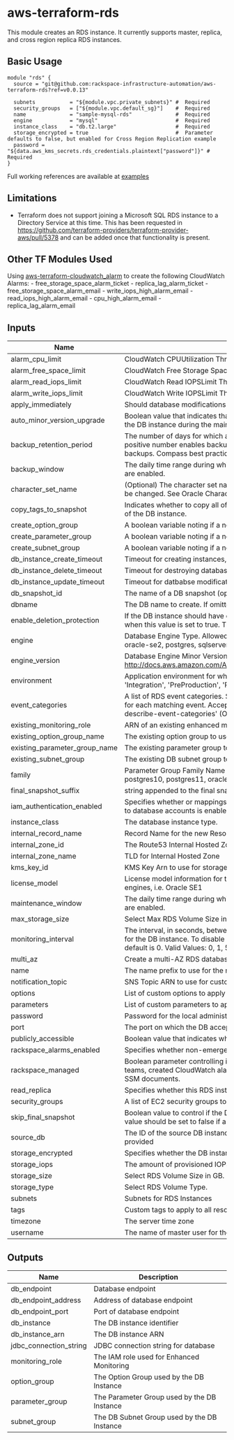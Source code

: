 # aws-terraform-rds

This module creates an RDS instance.  It currently supports master, replica, and cross region replica RDS instances.

## Basic Usage

```HCL
module "rds" {
  source = "git@github.com:rackspace-infrastructure-automation/aws-terraform-rds?ref=v0.0.13"

  subnets           = "${module.vpc.private_subnets}" #  Required
  security_groups   = ["${module.vpc.default_sg}"]    #  Required
  name              = "sample-mysql-rds"              #  Required
  engine            = "mysql"                         #  Required
  instance_class    = "db.t2.large"                   #  Required
  storage_encrypted = true                            #  Parameter defaults to false, but enabled for Cross Region Replication example
  password = "${data.aws_kms_secrets.rds_credentials.plaintext["password"]}" #  Required
}
```

Full working references are available at [examples](examples)
## Limitations

- Terraform does not support joining a Microsoft SQL RDS instance to a Directory Service at this time.  This has been requested in https://github.com/terraform-providers/terraform-provider-aws/pull/5378 and can be added once that functionality is present.
## Other TF Modules Used
Using [aws-terraform-cloudwatch_alarm](https://github.com/rackspace-infrastructure-automation/aws-terraform-cloudwatch_alarm) to create the following CloudWatch Alarms:
	- free_storage_space_alarm_ticket
	- replica_lag_alarm_ticket
	- free_storage_space_alarm_email
	- write_iops_high_alarm_email
	- read_iops_high_alarm_email
	- cpu_high_alarm_email
	- replica_lag_alarm_email

## Inputs

| Name | Description | Type | Default | Required |
|------|-------------|:----:|:-----:|:-----:|
| alarm\_cpu\_limit | CloudWatch CPUUtilization Threshold | string | `"60"` | no |
| alarm\_free\_space\_limit | CloudWatch Free Storage Space Limit Threshold (Bytes) | string | `"1024000000"` | no |
| alarm\_read\_iops\_limit | CloudWatch Read IOPSLimit Threshold | string | `"100"` | no |
| alarm\_write\_iops\_limit | CloudWatch Write IOPSLimit Threshold | string | `"100"` | no |
| apply\_immediately | Should database modifications be applied immediately? | string | `"false"` | no |
| auto\_minor\_version\_upgrade | Boolean value that indicates that minor engine upgrades will be applied automatically to the DB instance during the maintenance window | string | `"true"` | no |
| backup\_retention\_period | The number of days for which automated backups are retained. Setting this parameter to a positive number enables backups. Setting this parameter to 0 disables automated backups. Compass best practice is 30 or more days. | string | `"35"` | no |
| backup\_window | The daily time range during which automated backups are created if automated backups are enabled. | string | `"05:00-06:00"` | no |
| character\_set\_name | (Optional) The character set name to use for DB encoding in Oracle instances. This can't be changed. See Oracle Character Sets Supported in Amazon RDS for more information. | string | `""` | no |
| copy\_tags\_to\_snapshot | Indicates whether to copy all of the user-defined tags from the DB instance to snapshots of the DB instance. | string | `"true"` | no |
| create\_option\_group | A boolean variable noting if a new option group should be created. | string | `"true"` | no |
| create\_parameter\_group | A boolean variable noting if a new parameter group should be created. | string | `"true"` | no |
| create\_subnet\_group | A boolean variable noting if a new DB subnet group should be created. | string | `"true"` | no |
| db\_instance\_create\_timeout | Timeout for creating instances, replicas, and restoring from Snapshots | string | `"60m"` | no |
| db\_instance\_delete\_timeout | Timeout for destroying databases. This includes the time required to take snapshots | string | `"60m"` | no |
| db\_instance\_update\_timeout | Timeout for datbabse modifications | string | `"80m"` | no |
| db\_snapshot\_id | The name of a DB snapshot (optional). | string | `""` | no |
| dbname | The DB name to create. If omitted, no database is created initially | string | `""` | no |
| enable\_deletion\_protection | If the DB instance should have deletion protection enabled. The database can't be deleted when this value is set to true. The default is false. | string | `"false"` | no |
| engine | Database Engine Type.  Allowed values: mariadb, mysql, oracle-ee, oracle-se, oracle-se1, oracle-se2, postgres, sqlserver-ee, sqlserver-ex, sqlserver-se, sqlserver-web | string | n/a | yes |
| engine\_version | Database Engine Minor Version http://docs.aws.amazon.com/AmazonRDS/latest/APIReference/API_CreateDBInstance.html | string | `""` | no |
| environment | Application environment for which this network is being created. one of: ('Development', 'Integration', 'PreProduction', 'Production', 'QA', 'Staging', 'Test') | string | `"Development"` | no |
| event\_categories | A list of RDS event categories.  Submissions will be made to the provided NotificationTopic for each matching event. Acceptable values can be found with the CLI command 'aws rds describe-event-categories' (OPTIONAL) | list | `<list>` | no |
| existing\_monitoring\_role | ARN of an existing enhanced monitoring role to use for this instance. (OPTIONAL) | string | `""` | no |
| existing\_option\_group\_name | The existing option group to use for this instance. (OPTIONAL) | string | `""` | no |
| existing\_parameter\_group\_name | The existing parameter group to use for this instance. (OPTIONAL) | string | `""` | no |
| existing\_subnet\_group | The existing DB subnet group to use for this instance (OPTIONAL) | string | `""` | no |
| family | Parameter Group Family Name (ex. mysql5.7, sqlserver-se-12.0, postgres9.5, postgres10, postgres11, oracle-se-12.1, mariadb10.1) | string | `""` | no |
| final\_snapshot\_suffix | string appended to the final snapshot name with a `-` delimiter | string | `""` | no |
| iam\_authentication\_enabled | Specifies whether or mappings of AWS Identity and Access Management (IAM) accounts to database accounts is enabled | string | `"false"` | no |
| instance\_class | The database instance type. | string | n/a | yes |
| internal\_record\_name | Record Name for the new Resource Record in the Internal Hosted Zone | string | `""` | no |
| internal\_zone\_id | The Route53 Internal Hosted Zone ID | string | `""` | no |
| internal\_zone\_name | TLD for Internal Hosted Zone | string | `""` | no |
| kms\_key\_id | KMS Key Arn to use for storage encryption. (OPTIONAL) | string | `""` | no |
| license\_model | License model information for this DB instance. Optional, but required for some DB engines, i.e. Oracle SE1 | string | `""` | no |
| maintenance\_window | The daily time range during which automated backups are created if automated backups are enabled. | string | `"Sun:07:00-Sun:08:00"` | no |
| max\_storage\_size | Select Max RDS Volume Size in GB. Value other than 0 will enable storage autoscaling | string | `"0"` | no |
| monitoring\_interval | The interval, in seconds, between points when Enhanced Monitoring metrics are collected for the DB instance. To disable collecting Enhanced Monitoring metrics, specify 0. The default is 0. Valid Values: 0, 1, 5, 10, 15, 30, 60. | string | `"0"` | no |
| multi\_az | Create a multi-AZ RDS database instance | string | `"true"` | no |
| name | The name prefix to use for the resources created in this module. | string | n/a | yes |
| notification\_topic | SNS Topic ARN to use for customer notifications from CloudWatch alarms. (OPTIONAL) | string | `""` | no |
| options | List of custom options to apply to the option group. | list | `<list>` | no |
| parameters | List of custom parameters to apply to the parameter group. | list | `<list>` | no |
| password | Password for the local administrator account. | string | n/a | yes |
| port | The port on which the DB accepts connections | string | `""` | no |
| publicly\_accessible | Boolean value that indicates whether the database instance is an Internet-facing instance. | string | `"false"` | no |
| rackspace\_alarms\_enabled | Specifies whether non-emergency rackspace alarms will create a ticket. | string | `"false"` | no |
| rackspace\_managed | Boolean parameter controlling if instance will be fully managed by Rackspace support teams, created CloudWatch alarms that generate tickets, and utilize Rackspace managed SSM documents. | string | `"true"` | no |
| read\_replica | Specifies whether this RDS instance is a read replica. | string | `"false"` | no |
| security\_groups | A list of EC2 security groups to assign to this resource | list | n/a | yes |
| skip\_final\_snapshot | Boolean value to control if the DB instance will take a final snapshot when destroyed.  This value should be set to false if a final snapshot is desired. | string | `"false"` | no |
| source\_db | The ID of the source DB instance.  For cross region replicas, the full ARN should be provided | string | `""` | no |
| storage\_encrypted | Specifies whether the DB instance is encrypted | string | `"false"` | no |
| storage\_iops | The amount of provisioned IOPS. Setting this implies a storage_type of 'io1' | string | `"0"` | no |
| storage\_size | Select RDS Volume Size in GB. | string | `""` | no |
| storage\_type | Select RDS Volume Type. | string | `"gp2"` | no |
| subnets | Subnets for RDS Instances | list | n/a | yes |
| tags | Custom tags to apply to all resources. | map | `<map>` | no |
| timezone | The server time zone | string | `""` | no |
| username | The name of master user for the client DB instance. | string | `"dbadmin"` | no |

## Outputs

| Name | Description |
|------|-------------|
| db\_endpoint | Database endpoint |
| db\_endpoint\_address | Address of database endpoint |
| db\_endpoint\_port | Port of database endpoint |
| db\_instance | The DB instance identifier |
| db\_instance\_arn | The DB instance ARN |
| jdbc\_connection\_string | JDBC connection string for database |
| monitoring\_role | The IAM role used for Enhanced Monitoring |
| option\_group | The Option Group used by the DB Instance |
| parameter\_group | The Parameter Group used by the DB Instance |
| subnet\_group | The DB Subnet Group used by the DB Instance |

